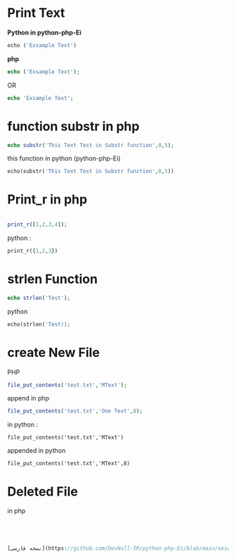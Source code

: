 # Print Text

**Python in python-php-Ei**

```python 
echo ('Exsample Text')
```


**php**

```php
echo ('Exsample Text');
```
OR

```php
echo 'Exsample Text';
```

# function substr in php

```php 
echo substr('This Text Test in Substr function',0,5);
```


this function in python (python-php-Ei)
```python 
echo(substr('This Text Test in Substr function',0,5))
```


# Print_r in php

```php

print_r([1,2,3,4]);
```
python : 
```python 
print_r({1,2,3})
```

# strlen Function

```php
echo strlen('Test');
```


python
```python
echo(strlen('Test));
```

# create New File 

PHP
```php
file_put_contents('test.txt','MText');
```

append in php
```php
file_put_contents('test.txt','One Text',8);
```
in python :
```
file_put_contents('test.txt','MText')
```

appended in python

```
file_put_contents('test.txt','MText',8)
```

# Deleted File 
in php
```php




[نسخه فارسی](https://github.com/DevNull-IR/python-php-Ei/blob/main/exsample/Persian.md)
